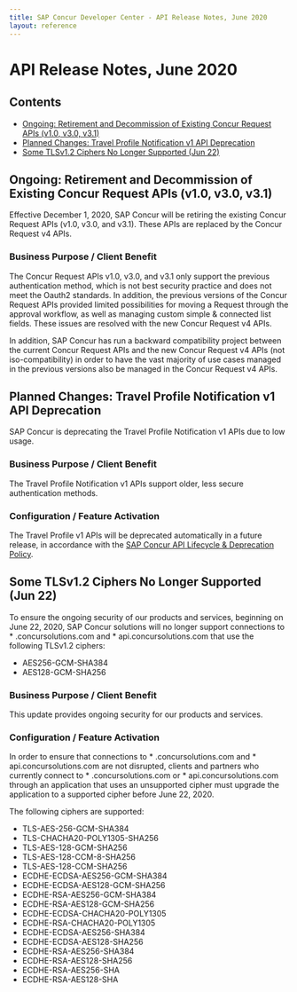 ```yaml
---
title: SAP Concur Developer Center - API Release Notes, June 2020
layout: reference
---
```

# API Release Notes, June 2020

## Contents

* [Ongoing: Retirement and Decommission of Existing Concur Request APIs (v1.0, v3.0, v3.1)](#ongoing-request-retirement)
* [Planned Changes: Travel Profile Notification v1 API Deprecation](#planned-travel-profile-deprecation)
* [Some TLSv1.2 Ciphers No Longer Supported (Jun 22)](#tls-ciphers)

## <a name="ongoing-request-retirement"></a>Ongoing: Retirement and Decommission of Existing Concur Request APIs (v1.0, v3.0, v3.1)

Effective December 1, 2020, SAP Concur will be retiring the existing Concur Request APIs (v1.0, v3.0, and v3.1). These APIs are replaced by the Concur Request v4 APIs.

### Business Purpose / Client Benefit

The Concur Request APIs v1.0, v3.0, and v3.1 only support the previous authentication method, which is not best security practice and does not meet the Oauth2 standards. In addition, the previous versions of the Concur Request APIs provided limited possibilities for moving a Request through the approval workflow, as well as managing custom simple & connected list fields. These issues are resolved with the new Concur Request v4 APIs.

In addition, SAP Concur has run a backward compatibility project between the current Concur Request APIs and the new Concur Request v4 APIs (not iso-compatibility) in order to have the vast majority of use cases managed in the previous versions also be managed in the Concur Request v4 APIs.

## <a name="planned-travel-profile-deprecation"></a>Planned Changes: Travel Profile Notification v1 API Deprecation

SAP Concur is deprecating the Travel Profile Notification v1 APIs due to low usage.

### Business Purpose / Client Benefit

The Travel Profile Notification v1 APIs support older, less secure authentication methods.

### Configuration / Feature Activation

The Travel Profile v1 APIs will be deprecated automatically in a future release, in accordance with the [SAP Concur API Lifecycle & Deprecation Policy](https://developer.concur.com/tools-support/deprecation-policy.html).

## <a name="tls-ciphers"></a>Some TLSv1.2 Ciphers No Longer Supported (Jun 22)

To ensure the ongoing security of our products and services, beginning on June 22, 2020, SAP Concur solutions will no longer support connections to * .concursolutions.com and * api.concursolutions.com that use the following TLSv1.2 ciphers:

*  AES256-GCM-SHA384
*  AES128-GCM-SHA256

### Business Purpose / Client Benefit

This update provides ongoing security for our products and services.

### Configuration / Feature Activation
In order to ensure that connections to * .concursolutions.com and * api.concursolutions.com are not disrupted, clients and partners who currently connect to * .concursolutions.com or * api.concursolutions.com through an application that uses an unsupported cipher must upgrade the application to a supported cipher before June 22, 2020.

The following ciphers are supported:

*  TLS-AES-256-GCM-SHA384
*  TLS-CHACHA20-POLY1305-SHA256
*  TLS-AES-128-GCM-SHA256
*  TLS-AES-128-CCM-8-SHA256
*  TLS-AES-128-CCM-SHA256
*  ECDHE-ECDSA-AES256-GCM-SHA384
*  ECDHE-ECDSA-AES128-GCM-SHA256
*  ECDHE-RSA-AES256-GCM-SHA384
*  ECDHE-RSA-AES128-GCM-SHA256
*  ECDHE-ECDSA-CHACHA20-POLY1305
*  ECDHE-RSA-CHACHA20-POLY1305
*  ECDHE-ECDSA-AES256-SHA384
*  ECDHE-ECDSA-AES128-SHA256
*  ECDHE-RSA-AES256-SHA384
*  ECDHE-RSA-AES128-SHA256
*  ECDHE-RSA-AES256-SHA
*  ECDHE-RSA-AES128-SHA

